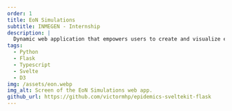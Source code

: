 ```yaml
---
order: 1
title: EoN Simulations
subtitle: INMEGEN - Internship
description: |
  Dynamic web application that empowers users to create and visualize epidemics on networks.
tags:
  - Python
  - Flask
  - Typescript
  - Svelte
  - D3
img: /assets/eon.webp
img_alt: Screen of the EoN Simulations web app.
github_url: https://github.com/victormhp/epidemics-sveltekit-flask
---
```

